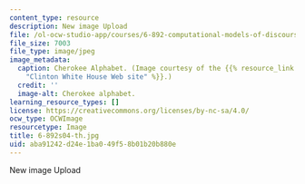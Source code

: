 ```yaml
---
content_type: resource
description: New image Upload
file: /ol-ocw-studio-app/courses/6-892-computational-models-of-discourse-spring-2004/aba91242d24e1ba049f58b01b20b880e_6-892s04-th.jpg
file_size: 7003
file_type: image/jpeg
image_metadata:
  caption: Cherokee Alphabet. (Image courtesy of the {{% resource_link "332316f2-07b7-4298-ad29-75d090f2a491"
    "Clinton White House Web site" %}}.)
  credit: ''
  image-alt: Cherokee alphabet.
learning_resource_types: []
license: https://creativecommons.org/licenses/by-nc-sa/4.0/
ocw_type: OCWImage
resourcetype: Image
title: 6-892s04-th.jpg
uid: aba91242-d24e-1ba0-49f5-8b01b20b880e
---
```

New image Upload